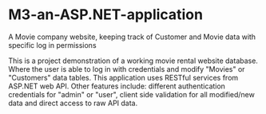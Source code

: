 # M3-an-ASP.NET-application
A Movie company website, keeping track of Customer and Movie data with specific log in permissions


This is a project demonstration of a working movie rental website database. Where the user is able to log in with credentials and 
modify "Movies" or "Customers" data tables. This application uses RESTful services from ASP.NET web API. Other features include: 
different authentication credentials for "admin" or "user", client side validation for all modified/new data and direct access to 
raw API data. 
